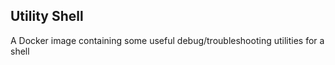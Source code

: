 Utility Shell
-------------

A Docker image containing some useful debug/troubleshooting utilities for a shell